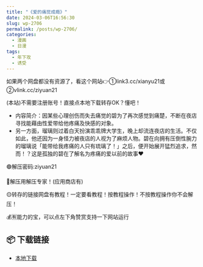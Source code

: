 ```yaml
---
title: "《爱的痛觉成瘾》"
date: 2024-03-06T16:56:30
slug: wp-2706
permalink: /posts/wp-2706/
categories:
  - 漫画
  - 日漫
tags:
  - 年下攻
  - 诱受
---
```


如果两个网盘都没有资源了，看这个网站👉①link3.cc/xianyu21或②vlink.cc/ziyuan21

(本站)不需要注册账号！直接点本地下载转存OK？懂吧！

*   内容简介：因某些心理创伤而失去痛觉的碧为了再次感觉到痛楚，不断在夜店寻找能藉由性爱带给他疼痛及快感的对象。
*   另一方面，瑠璃则过着白天扮演乖乖牌大学生，晚上却流连夜店的生活。不仅如此，他还因为一身怪力被夜店的人视为了麻烦人物。碧在向拥有压倒性腕力的瑠璃说「能带给我疼痛的人只有琉璃了！」之后，便开始展开猛烈追求，然而！？这是孤独的碧在了解名为疼痛的爱以前的故事♥

🟢解压密码:ziyuan21

🔵解压用解压专家！(应用商店有)

🟡转存的链接网盘有教程！一定要看教程！按教程操作！不按教程操作你不会解压！

💰🈶能力的宝，可以点左下角赞赏支持一下网站运行

## 📦 下载链接
- [本地下载](https://blziyuan21.com/pay-download/2706?key=4e841bcbc2&down_id=0)

